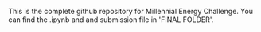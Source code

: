 This is the complete github repository for Millennial Energy Challenge. You can find the .ipynb and and submission file in 'FINAL FOLDER'. 
